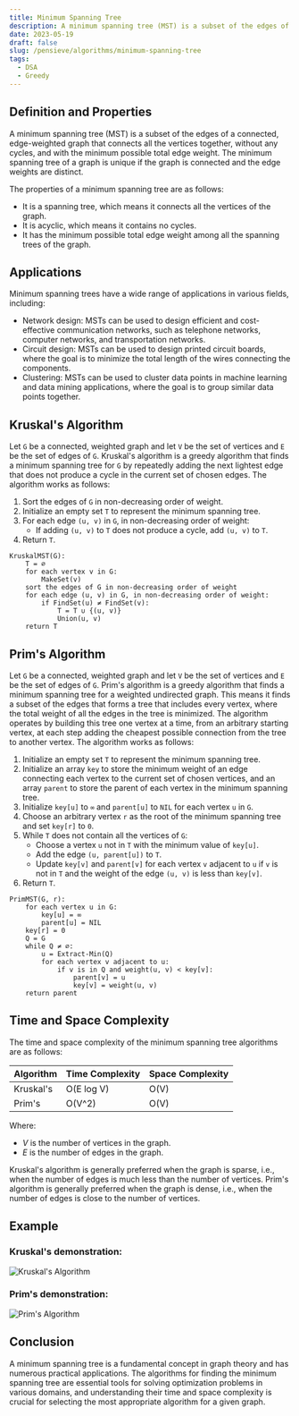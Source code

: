 ```yaml
---
title: Minimum Spanning Tree
description: A minimum spanning tree (MST) is a subset of the edges of a connected, edge-weighted graph that connects all the vertices together, without any cycles, and with the minimum possible total edge weight.
date: 2023-05-19
draft: false
slug: /pensieve/algorithms/minimum-spanning-tree
tags:
  - DSA
  - Greedy
---
```

## Definition and Properties

A minimum spanning tree (MST) is a subset of the edges of a connected, edge-weighted graph that connects all the vertices together, without any cycles, and with the minimum possible total edge weight. The minimum spanning tree of a graph is unique if the graph is connected and the edge weights are distinct.

The properties of a minimum spanning tree are as follows:
- It is a spanning tree, which means it connects all the vertices of the graph.
- It is acyclic, which means it contains no cycles.
- It has the minimum possible total edge weight among all the spanning trees of the graph.

## Applications

Minimum spanning trees have a wide range of applications in various fields, including:
- Network design: MSTs can be used to design efficient and cost-effective communication networks, such as telephone networks, computer networks, and transportation networks.
- Circuit design: MSTs can be used to design printed circuit boards, where the goal is to minimize the total length of the wires connecting the components.
- Clustering: MSTs can be used to cluster data points in machine learning and data mining applications, where the goal is to group similar data points together.

## Kruskal's Algorithm

Let `G` be a connected, weighted graph and let `V` be the set of vertices and `E` be the set of edges of `G`. Kruskal's algorithm is a greedy algorithm that finds a minimum spanning tree for `G` by repeatedly adding the next lightest edge that does not produce a cycle in the current set of chosen edges. The algorithm works as follows:
1. Sort the edges of `G` in non-decreasing order of weight.
2. Initialize an empty set `T` to represent the minimum spanning tree.
3. For each edge `(u, v)` in `G`, in non-decreasing order of weight:
   - If adding `(u, v)` to `T` does not produce a cycle, add `(u, v)` to `T`.
4. Return `T`.

```pseudocode
KruskalMST(G):
    T = ∅
    for each vertex v in G:
        MakeSet(v)
    sort the edges of G in non-decreasing order of weight
    for each edge (u, v) in G, in non-decreasing order of weight:
        if FindSet(u) ≠ FindSet(v):
            T = T ∪ {(u, v)}
            Union(u, v)
    return T
```

## Prim's Algorithm

Let `G` be a connected, weighted graph and let `V` be the set of vertices and `E` be the set of edges of `G`. Prim's algorithm is a greedy algorithm that finds a minimum spanning tree for a weighted undirected graph. This means it finds a subset of the edges that forms a tree that includes every vertex, where the total weight of all the edges in the tree is minimized. The algorithm operates by building this tree one vertex at a time, from an arbitrary starting vertex, at each step adding the cheapest possible connection from the tree to another vertex. The algorithm works as follows:
1. Initialize an empty set `T` to represent the minimum spanning tree.
2. Initialize an array `key` to store the minimum weight of an edge connecting each vertex to the current set of chosen vertices, and an array `parent` to store the parent of each vertex in the minimum spanning tree.
3. Initialize `key[u]` to `∞` and `parent[u]` to `NIL` for each vertex `u` in `G`.
4. Choose an arbitrary vertex `r` as the root of the minimum spanning tree and set `key[r]` to `0`.
5. While `T` does not contain all the vertices of `G`:
   - Choose a vertex `u` not in `T` with the minimum value of `key[u]`.
   - Add the edge `(u, parent[u])` to `T`.
   - Update `key[v]` and `parent[v]` for each vertex `v` adjacent to `u` if `v` is not in `T` and the weight of the edge `(u, v)` is less than `key[v]`.
6. Return `T`.

```pseudocode
PrimMST(G, r):
    for each vertex u in G:
        key[u] = ∞
        parent[u] = NIL
    key[r] = 0
    Q = G
    while Q ≠ ∅:
        u = Extract-Min(Q)
        for each vertex v adjacent to u:
            if v is in Q and weight(u, v) < key[v]:
                parent[v] = u
                key[v] = weight(u, v)
    return parent
```

## Time and Space Complexity

The time and space complexity of the minimum spanning tree algorithms are as follows:

| Algorithm     | Time Complexity | Space Complexity |
| ------------- | --------------- | ---------------- |
| Kruskal's     | O(E log V)      | O(V)             |
| Prim's        | O(V^2)          | O(V)             |

Where:
- $V$ is the number of vertices in the graph.
- $E$ is the number of edges in the graph.

Kruskal's algorithm is generally preferred when the graph is sparse, i.e., when the number of edges is much less than the number of vertices. Prim's algorithm is generally preferred when the graph is dense, i.e., when the number of edges is close to the number of vertices.

## Example

### Kruskal's demonstration:
![Kruskal's Algorithm](https://upload.wikimedia.org/wikipedia/commons/b/bb/KruskalDemo.gif)

### Prim's demonstration:
![Prim's Algorithm](https://upload.wikimedia.org/wikipedia/commons/9/9b/PrimAlgDemo.gif)

## Conclusion

A minimum spanning tree is a fundamental concept in graph theory and has numerous practical applications. The algorithms for finding the minimum spanning tree are essential tools for solving optimization problems in various domains, and understanding their time and space complexity is crucial for selecting the most appropriate algorithm for a given graph.
